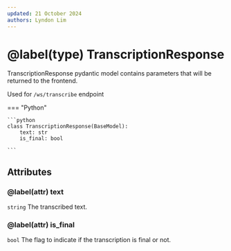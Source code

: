 ```yaml
---
updated: 21 October 2024
authors: Lyndon Lim
---
```


# @label(type) TranscriptionResponse

TranscriptionResponse pydantic model contains parameters that will be returned to the frontend.

Used for `/ws/transcribe` endpoint

=== "Python"

    ```python
    class TranscriptionResponse(BaseModel):
        text: str
        is_final: bool

    ```

## Attributes

### @label(attr) text

`string` The transcribed text.

### @label(attr) is_final

`bool` The flag to indicate if the transcription is final or not.
